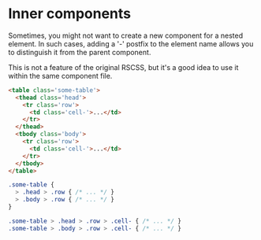 # Inner components

Sometimes, you might not want to create a new component for a nested element. In such cases, adding a '-' postfix to the element name allows you to distinguish it from the parent component.

This is not a feature of the original RSCSS, but it's a good idea to use it within the same component file.

```html
<table class='some-table'>
  <thead class='head'>
    <tr class='row'>
      <td class='cell-'>...</td>
    </tr>
  </thead>
  <tbody class='body'>
    <tr class='row'>
      <td class='cell-'>...</td>
    </tr>
  </tbody>
</table>
```

```css
.some-table {
  > .head > .row { /* ... */ }
  > .body > .row { /* ... */ }
}

.some-table > .head > .row > .cell- { /* ... */ }
.some-table > .body > .row > .cell- { /* ... */ }

```
